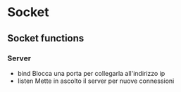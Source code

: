 # Socket
## Socket functions
### Server
- bind
Blocca una porta per collegarla all'indirizzo ip
- listen
Mette in ascolto il server per nuove connessioni